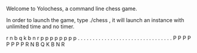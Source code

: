 Welcome to Yolochess, a command line chess game.

In order to launch the game, type ./chess , it will launch an instance with unlimited time and no timer.



r n b q k b n r
p p p p p p p p
. . . . . . . .
. . . . . . . .
. . . . . . . .
. . . . . . . .
P P P P P P P P
R N B Q K B N R
